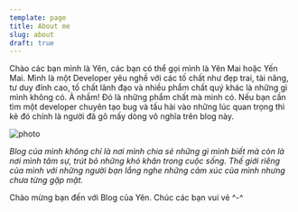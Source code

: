 ```yaml
---
template: page
title: About me
slug: about
draft: true
---
```

Chào các bạn mình là Yên, các bạn có thể gọi mình là Yên Mai hoặc Yến Mai. Mình là một  Developer yêu nghề với các tố chất như đẹp trai, tài năng, tư duy đỉnh cao, tố chất lãnh đạo và nhiều phẩm chất quý khác là những gì mình không có. À nhầm! Đó là những phẩm chất mà mình có.  Nếu bạn cần tìm một developer chuyên tạo bug và tấu hài vào những lúc quan trọng thì kẻ đó chính là người đã gõ mấy dòng vô nghĩa trên blog này.

![photo](/media/photo.png "Hình ảnh minh họa thôi không phải mình đâu :))")

_Blog của mình không chỉ là nơi mình chia sẻ những gì mình biết mà còn là nơi mình tâm sự, trút bỏ những khó khăn trong cuộc sống. Thế giới riêng của mình với những người bạn lắng nghe những cảm xúc của mình nhưng chưa từng gặp mặt._

Chào mừng bạn đến với Blog của Yên. Chúc các bạn vui vẻ ^-^
